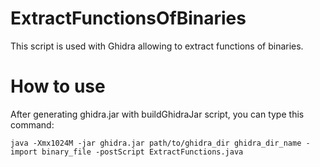 # ExtractFunctionsOfBinaries
This script is used with Ghidra allowing to extract functions of binaries.

# How to use
After generating ghidra.jar with buildGhidraJar script, you can type this command:
```
java -Xmx1024M -jar ghidra.jar path/to/ghidra_dir ghidra_dir_name -import binary_file -postScript ExtractFunctions.java
```
